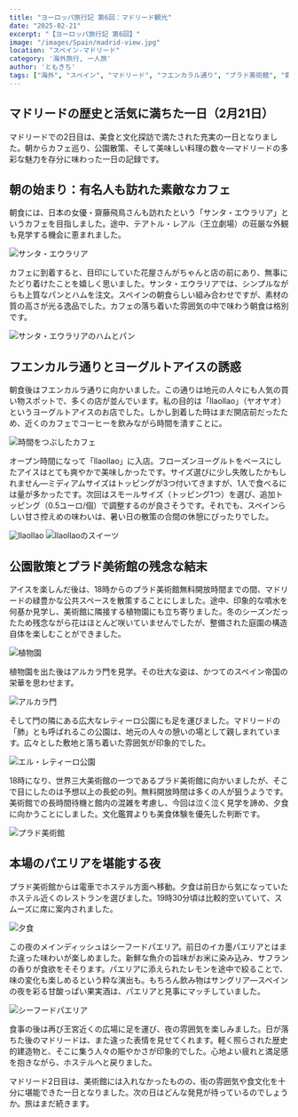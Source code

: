 ```yaml
---
title: "ヨーロッパ旅行記 第6回：マドリード観光"
date: "2025-02-21"
excerpt: "【ヨーロッパ旅行記 第6回】"
image: "/images/Spain/madrid-view.jpg"
location: "スペイン-マドリード"
category: '海外旅行, 一人旅'
author: 'ともきち'
tags: ["海外", "スペイン", "マドリード", "フエンカラル通り", "プラド美術館", "齋藤飛鳥", "アルカラ門", "エル・レティーロ公園"]
---
```


## マドリードの歴史と活気に満ちた一日（2月21日）

マドリードでの2日目は、美食と文化探訪で満たされた充実の一日となりました。朝からカフェ巡り、公園散策、そして美味しい料理の数々—マドリードの多彩な魅力を存分に味わった一日の記録です。

## 朝の始まり：有名人も訪れた素敵なカフェ

朝食には、日本の女優・齋藤飛鳥さんも訪れたという「サンタ・エウラリア」というカフェを目指しました。途中、テアトル・レアル（王立劇場）の荘厳な外観も見学する機会に恵まれました。

![サンタ・エウラリア](/images/Spain/santa-eulalia1.jpg)

カフェに到着すると、目印にしていた花屋さんがちゃんと店の前にあり、無事にたどり着けたことを嬉しく思いました。サンタ・エウラリアでは、シンプルながらも上質なパンとハムを注文。スペインの朝食らしい組み合わせですが、素材の質の高さが光る逸品でした。カフェの落ち着いた雰囲気の中で味わう朝食は格別です。

![サンタ・エウラリアのハムとパン](/images/Spain/santa-eulalia3.jpg)

## フエンカルラ通りとヨーグルトアイスの誘惑

朝食後はフエンカルラ通りに向かいました。この通りは地元の人々にも人気の買い物スポットで、多くの店が並んでいます。私の目的は「llaollao」（ヤオヤオ）というヨーグルトアイスのお店でした。しかし到着した時はまだ開店前だったため、近くのカフェでコーヒーを飲みながら時間を潰すことに。

![時間をつぶしたカフェ](/images/Spain/delisk.jpg)

オープン時間になって「llaollao」に入店。フローズンヨーグルトをベースにしたアイスはとても爽やかで美味しかったです。サイズ選びに少し失敗したかもしれません—ミディアムサイズはトッピングが3つ付いてきますが、1人で食べるには量が多かったです。次回はスモールサイズ（トッピング1つ）を選び、追加トッピング（0.5ユーロ/個）で調整するのが良さそうです。それでも、スペインらしい甘さ控えめの味わいは、暑い日の散策の合間の休憩にぴったりでした。

![llaollao](/images/Spain/llaollao.jpg)
![llaollaoのスイーツ](/images/Spain/llaollao2.jpg)

## 公園散策とプラド美術館の残念な結末

アイスを楽しんだ後は、18時からのプラド美術館無料開放時間までの間、マドリードの緑豊かな公共スペースを散策することにしました。途中、印象的な噴水を何基か見学し、美術館に隣接する植物園にも立ち寄りました。冬のシーズンだったため残念ながら花はほとんど咲いていませんでしたが、整備された庭園の構造自体を楽しむことができました。

![植物園](/images/Spain/real-jardin-botanico.jpg)

植物園を出た後はアルカラ門を見学。その壮大な姿は、かつてのスペイン帝国の栄華を思わせます。

![アルカラ門](/images/Spain/puerta-de-alcala.jpg)

そして門の隣にある広大なレティーロ公園にも足を運びました。マドリードの「肺」とも呼ばれるこの公園は、地元の人々の憩いの場として親しまれています。広々とした敷地と落ち着いた雰囲気が印象的でした。

![エル・レティーロ公園](/images/Spain/parque-de-el-retiro.jpg)

18時になり、世界三大美術館の一つであるプラド美術館に向かいましたが、そこで目にしたのは予想以上の長蛇の列。無料開放時間は多くの人が狙うようです。美術館での長時間待機と館内の混雑を考慮し、今回は泣く泣く見学を諦め、夕食に向かうことにしました。文化鑑賞よりも美食体験を優先した判断です。

![プラド美術館](/images/Spain/museo-del-prado.jpg)

## 本場のパエリアを堪能する夜

プラド美術館からは電車でホステル方面へ移動。夕食は前日から気になっていたホステル近くのレストランを選びました。19時30分頃は比較的空いていて、スムーズに席に案内されました。

![夕食](/images/Spain/loredo.jpg)

この夜のメインディッシュはシーフードパエリア。前日のイカ墨パエリアとはまた違った味わいが楽しめました。新鮮な魚介の旨味がお米に染み込み、サフランの香りが食欲をそそります。パエリアに添えられたレモンを途中で絞ることで、味の変化も楽しめるという粋な演出も。もちろん飲み物はサングリア—スペインの夜を彩る甘酸っぱい果実酒は、パエリアと見事にマッチしていました。

![シーフードパエリア](/images/Spain/loredo2.jpg)

食事の後は再び王宮近くの広場に足を運び、夜の雰囲気を楽しみました。日が落ちた後のマドリードは、また違った表情を見せてくれます。軽く照らされた歴史的建造物と、そこに集う人々の賑やかさが印象的でした。心地よい疲れと満足感を抱きながら、ホステルへと戻りました。

マドリード2日目は、美術館には入れなかったものの、街の雰囲気や食文化を十分に堪能できた一日となりました。次の日はどんな発見が待っているのでしょうか。旅はまだ続きます。
